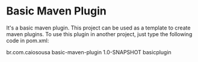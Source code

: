 Basic Maven Plugin
==============

It's a basic maven plugin. This project can be used as a template to create maven plugins.
To use this plugin in another project, just type the following code in pom.xml:

<plugin>
  <groupId>br.com.caiosousa</groupId>
	<artifactId>basic-maven-plugin</artifactId>
	<version>1.0-SNAPSHOT</version>
	<executions>
	  <execution>
		  <goals>
			  <goal>basicplugin</goal>
			</goals>
		</execution>
	</executions>
</plugin>
